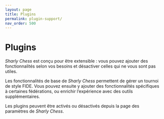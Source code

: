 ```yaml
---
layout: page
title: Plugins
permalink: plugin-support/
nav_order: 500
---
```


# Plugins

_Sharly Chess_ est conçu pour être extensible : vous pouvez ajouter des fonctionnalités selon vos besoins et désactiver celles qui ne vous sont pas utiles.

Les fonctionnalités de base de _Sharly Chess_ permettent de gérer un tournoi de style FIDE. Vous pouvez ensuite y ajouter des fonctionnalités spécifiques à certaines fédérations, ou enrichir l’expérience avec des outils supplémentaires.

Les plugins peuvent être activés ou désactivés depuis la page des paramètres de _Sharly Chess_.
